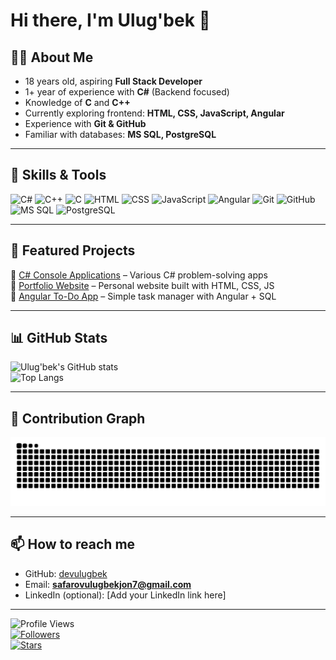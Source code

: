 # Hi there, I'm Ulug'bek 👋  

## 👨‍💻 About Me  
- 18 years old, aspiring **Full Stack Developer**  
- 1+ year of experience with **C#** (Backend focused)  
- Knowledge of **C** and **C++**  
- Currently exploring frontend: **HTML, CSS, JavaScript, Angular**  
- Experience with **Git & GitHub**  
- Familiar with databases: **MS SQL, PostgreSQL**  

---

## 🚀 Skills & Tools  

![C#](https://img.shields.io/badge/C%23-239120?style=for-the-badge&logo=c-sharp&logoColor=white)  ![C++](https://img.shields.io/badge/C++-00599C?style=for-the-badge&logo=cplusplus&logoColor=white)  ![C](https://img.shields.io/badge/C-00599C?style=for-the-badge&logo=c&logoColor=white)  ![HTML](https://img.shields.io/badge/HTML5-E34F26?style=for-the-badge&logo=html5&logoColor=white)  ![CSS](https://img.shields.io/badge/CSS3-1572B6?style=for-the-badge&logo=css3&logoColor=white)  ![JavaScript](https://img.shields.io/badge/JavaScript-323330?style=for-the-badge&logo=javascript&logoColor=F7DF1E)  ![Angular](https://img.shields.io/badge/Angular-DD0031?style=for-the-badge&logo=angular&logoColor=white)  ![Git](https://img.shields.io/badge/Git-F05032?style=for-the-badge&logo=git&logoColor=white)  ![GitHub](https://img.shields.io/badge/GitHub-181717?style=for-the-badge&logo=github&logoColor=white)  ![MS SQL](https://img.shields.io/badge/MS_SQL-CC2927?style=for-the-badge&logo=microsoftsqlserver&logoColor=white)  ![PostgreSQL](https://img.shields.io/badge/PostgreSQL-316192?style=for-the-badge&logo=postgresql&logoColor=white)  

---

## 🌟 Featured Projects  

🔹 [C# Console Applications](https://github.com/devulugbek/Repo1) – Various C# problem-solving apps  
🔹 [Portfolio Website](https://github.com/devulugbek/Repo2) – Personal website built with HTML, CSS, JS  
🔹 [Angular To-Do App](https://github.com/devulugbek/Repo3) – Simple task manager with Angular + SQL  

---

## 📊 GitHub Stats  

![Ulug'bek's GitHub stats](https://github-readme-stats.vercel.app/api?username=devulugbek&show_icons=true&theme=radical)  
![Top Langs](https://github-readme-stats.vercel.app/api/top-langs/?username=devulugbek&layout=compact&theme=radical)  

---

## 🐍 Contribution Graph  

![Snake animation](https://raw.githubusercontent.com/devulugbek/devulugbek/main/dist/snake.svg)

---

## 📫 How to reach me  

- GitHub: [devulugbek](https://github.com/devulugbek)  
- Email: **safarovulugbekjon7@gmail.com**  
- LinkedIn (optional): [Add your LinkedIn link here]  

---

![Profile Views](https://komarev.com/ghpvc/?username=devulugbek&color=blue)  
[![Followers](https://img.shields.io/github/followers/devulugbek?label=Followers&style=social)](https://github.com/devulugbek)  
[![Stars](https://img.shields.io/github/stars/devulugbek?affiliations=OWNER%2CCOLLABORATOR&style=social)](https://github.com/devulugbek)  
